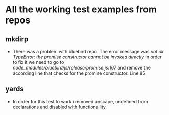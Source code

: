 # All the working test examples from repos

## mkdirp
  - There was a problem with bluebird repo. The error message was
   *not ok TypeError: the promise constructor cannot be invoked directly*
  In order to fix it we need to go to *node_modules/bluebird/js/release/promise.js:167*
  and remove the according line that checks for the promise constructor. Line 85

  
## yards
  - In order for this test to work i removed unscape, undefined from declarations and
  disabled with functionallity.


